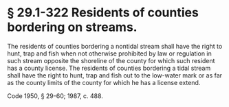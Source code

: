 # § 29.1-322 Residents of counties bordering on streams.

<p>The residents of counties bordering a nontidal stream shall have the right to hunt, trap and fish when not otherwise prohibited by law or regulation in such stream opposite the shoreline of the county for which such resident has a county license. The residents of counties bordering a tidal stream shall have the right to hunt, trap and fish out to the low-water mark or as far as the county limits of the county for which he has a license extend.</p><p>Code 1950, § 29-60; 1987, c. 488.</p>